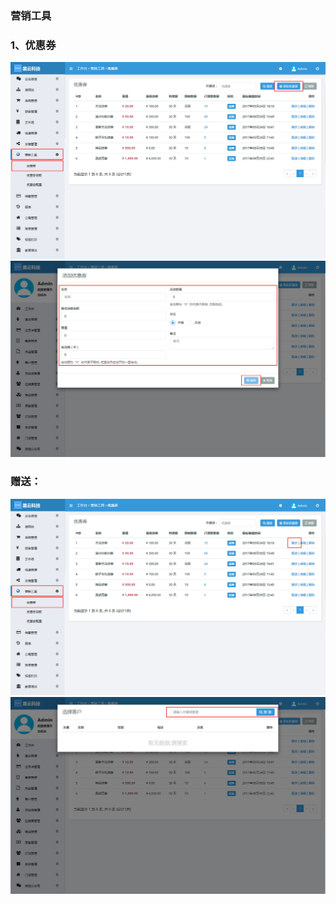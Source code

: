 ### 营销工具

### 1、优惠券

![](/assets/优惠券01.jpg)![](/assets/优惠券02.jpg)

### 赠送：

![](/assets/优惠券03.jpg)![](/assets/优惠券04.jpg)



